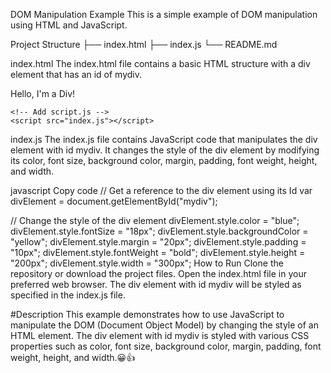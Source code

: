 DOM Manipulation Example
This is a simple example of DOM manipulation using HTML and JavaScript.

Project Structure
├── index.html ├── index.js └── README.md

index.html
The index.html file contains a basic HTML structure with a div element that has an id of mydiv.

<!DOCTYPE html>
<html lang="en">
<head>
    <meta charset="UTF-8">
    <meta name="viewport" content="width=device-width, initial-scale=1.0">
    <title>Dom Manipulation Example</title>
</head>
<body>
    <div id="mydiv">
        Hello, I'm a Div!
    </div>
    
    <!-- Add script.js -->
    <script src="index.js"></script>
</body>
</html>
index.js
The index.js file contains JavaScript code that manipulates the div element with id mydiv. It changes the style of the div element by modifying its color, font size, background color, margin, padding, font weight, height, and width.

javascript
Copy code
// Get a reference to the div element using its Id
var divElement = document.getElementById("mydiv");

// Change the style of the div element
divElement.style.color = "blue";
divElement.style.fontSize = "18px";
divElement.style.backgroundColor = "yellow";
divElement.style.margin = "20px";
divElement.style.padding = "10px";
divElement.style.fontWeight = "bold";
divElement.style.height = "200px";
divElement.style.width = "300px";
How to Run
Clone the repository or download the project files.
Open the index.html file in your preferred web browser.
The div element with id mydiv will be styled as specified in the index.js file.

#Description
This example demonstrates how to use JavaScript to manipulate the DOM (Document Object Model) by changing the style of an HTML element. The div element with id mydiv is styled with various CSS properties such as color, font size, background color, margin, padding, font weight, height, and width.😀👍

